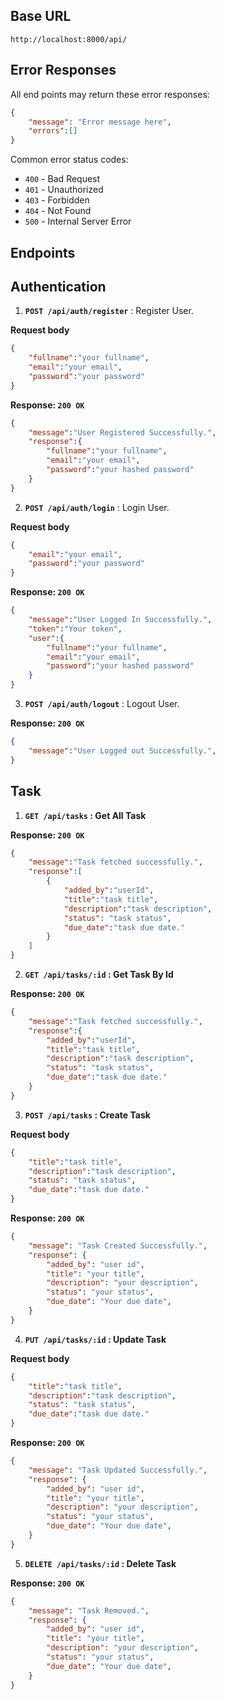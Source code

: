 ## Base URL
`http://localhost:8000/api/`

## Error Responses
All end points may return these error responses:
``` json
{
    "message": "Error message here",
    "errors":[]
}
```
Common error status codes:
- `400` - Bad Request
- `401` - Unauthorized
- `403` - Forbidden
- `404` - Not Found
- `500` - Internal Server Error

## Endpoints

## Authentication

1. **`POST /api/auth/register`** : Register User.

**Request body**
```json
{
    "fullname":"your fullname",
    "email":"your email",
    "password":"your password"
}
```
**Response: `200 OK`**
```json
{
    "message":"User Registered Successfully.",
    "response":{
        "fullname":"your fullname",
        "email":"your email",
        "password":"your hashed password"
    }
}
```
2. **`POST /api/auth/login`** : Login User.

**Request body**
```json
{
    "email":"your email",
    "password":"your password"
}
```
**Response: `200 OK`**
```json
{
    "message":"User Logged In Successfully.",
    "token":"Your token",
    "user":{
        "fullname":"your fullname",
        "email":"your email",
        "password":"your hashed password"
    }
}
```
3. **`POST /api/auth/logout`** : Logout User.

**Response: `200 OK`**
```json
{
    "message":"User Logged out Successfully.",
}
```
## Task
1. **`GET /api/tasks` : Get All Task**

**Response: `200 OK`**
```json
{
    "message":"Task fetched successfully.",
    "response":[
        {
            "added_by":"userId",
            "title":"task title",
            "description":"task description",
            "status": "task status",
            "due_date":"task due date."
        }
    ]
}
```
2. **`GET /api/tasks/:id` : Get Task By Id**

**Response: `200 OK`**
```json
{
    "message":"Task fetched successfully.",
    "response":{
        "added_by":"userId",
        "title":"task title",
        "description":"task description",
        "status": "task status",
        "due_date":"task due date."
    }
}
```
3. **`POST /api/tasks` : Create Task**

**Request body**

```json
{
    "title":"task title",
    "description":"task description",
    "status": "task status",
    "due_date":"task due date."
}
```
**Response: `200 OK`**
```json
{
    "message": "Task Created Successfully.",
    "response": {
        "added_by": "user id",
        "title": "your title",
        "description": "your description",
        "status": "your status",
        "due_date": "Your due date",
    }
}
```
4. **`PUT /api/tasks/:id` : Update Task**

**Request body**

```json
{
    "title":"task title",
    "description":"task description",
    "status": "task status",
    "due_date":"task due date."
}
```

**Response: `200 OK`**
```json
{
    "message": "Task Updated Successfully.",
    "response": {
        "added_by": "user id",
        "title": "your title",
        "description": "your description",
        "status": "your status",
        "due_date": "Your due date",
    }
}
```
5. **`DELETE /api/tasks/:id` : Delete Task**

**Response: `200 OK`**
```json
{
    "message": "Task Removed.",
    "response": {
        "added_by": "user id",
        "title": "your title",
        "description": "your description",
        "status": "your status",
        "due_date": "Your due date",
    }
}
```
